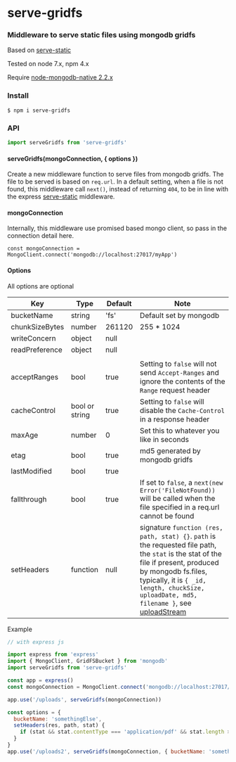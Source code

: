# serve-gridfs 

### Middleware to serve static files using mongodb gridfs


Based on [serve-static](https://github.com/expressjs/serve-static)



Tested on node 7.x, npm 4.x

Require [node-mongodb-native 2.2.x](https://github.com/mongodb/node-mongodb-native)

### Install
```shell
$ npm i serve-gridfs
```

### API

```js
import serveGridfs from 'serve-gridfs'

```
#### serveGridfs(mongoConnection, { options })
Create a new middleware function to serve files from mongodb gridfs. The file to be served is based on `req.url`. In a default setting, when a file is not found, this middleware call `next()`, instead of returning `404`, to be in line with the express [serve-static](https://github.com/expressjs/serve-static) middleware. 

#### mongoConnection

Internally, this middleware use promised based mongo client, so pass in the connection detail here.

`const mongoConnection = MongoClient.connect('mongodb://localhost:27017/myApp')`

#### Options

All options are optional

|Key | Type | Default  | Note
|--- | --- | --- | --- |
|bucketName | string | 'fs' | Default set by mongodb
|chunkSizeBytes | number | 261120 | 255 * 1024
|writeConcern | object | null ||
|readPreference | object | null ||
|||||
|acceptRanges | bool | true | Setting to `false` will not send `Accept-Ranges` and ignore the contents of the `Range` request header
|cacheControl | bool or string | true | Setting to `false` will disable the `Cache-Control` in a response header
|maxAge | number | 0 | Set this to whatever you like in seconds
|etag | bool | true | md5 generated by mongodb gridfs
|lastModified | bool | true | 
|fallthrough | bool | true | If set to `false`, a `next(new Error('FileNotFound))` will be called when the file specified in a req.url cannot be found
|setHeaders | function | null | signature `function (res, path, stat) {}`. `path` is the requested file path, the `stat` is the stat of the file if present, produced by mongodb fs.files, typically, it is `{ _id, length, chuckSize, uploadDate, md5, filename }`, see [uploadStream](http://mongodb.github.io/node-mongodb-native/2.2/api/GridFSBucket.html#openUploadStream)


Example

```js
// with express js

import express from 'express'
import { MongoClient, GridFSBucket } from 'mongodb'
import serveGridfs from 'serve-gridfs'

const app = express()
const mongoConnection = MongoClient.connect('mongodb://localhost:27017/myApp')

app.use('/uploads', serveGridfs(mongoConnection))

const options = {
  bucketName: 'somethingElse',
  setHeaders(res, path, stat) {
    if (stat && stat.contentType === 'application/pdf' && stat.length > 102400000) res.setHeader('Content-Disposition', 'attachment; filename = ' + path)
  }
}
app.use('/uploads2', serveGridfs(mongoConnection, { bucketName: 'somethingElse' }))

```

